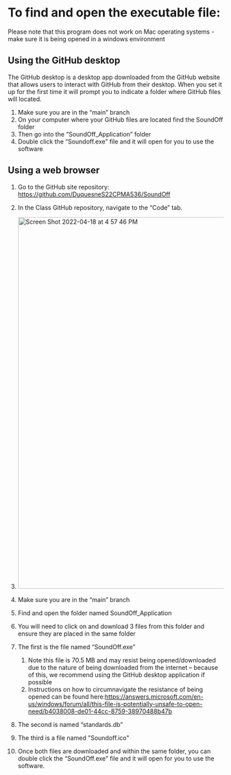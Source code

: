 # To find and open the executable file: 

Please note that this program does not work on Mac operating systems  - make sure it is being opened in a windows environment 

## Using the GitHub desktop 
The GitHub desktop is a desktop app downloaded from the GitHub website that allows users to interact with GitHub from their desktop. When you set it up for the first time it will prompt you to indicate a folder where GitHub files will located. 

1.	Make sure you are in the “main” branch
2.	On your computer where your GitHub files are located find the SoundOff folder
3.	Then go into the “SoundOff_Application” folder
4.	Double click the “Soundoff.exe” file and it will open for you to use the software


## Using a web browser 


1. Go to the GitHub site repository: https://github.com/DuquesneS22CPMA536/SoundOff
2. In the Class GitHub repository, navigate to the “Code” tab. 
3. <img width="866" alt="Screen Shot 2022-04-18 at 4 57 46 PM" src="https://user-images.githubusercontent.com/100814697/163880849-90fb2bb3-3b9e-41fd-9d84-ae7dd3e04819.png">

4. Make sure you are in the “main” branch
5. Find and open the folder named SoundOff_Application 
6. You will need to click on and download 3 files from this folder and ensure they are placed in the same folder
7. The first is the file named “SoundOff.exe”
   1. Note this file is 70.5 MB and may resist being opened/downloaded due to the nature of being downloaded from the internet – because of this, we recommend using the GitHub desktop application if possible
   2. Instructions on how to circumnavigate the resistance of being opened can be found here:https://answers.microsoft.com/en-us/windows/forum/all/this-file-is-potentially-unsafe-to-open-need/b4038008-de01-44cc-8759-38970488b47b
8. The second is named “standards.db”
9. The third is a file named "Soundoff.ico"
10. Once both files are downloaded and within the same folder, you can double click the “SoundOff.exe” file and it will open for you to use the software.






